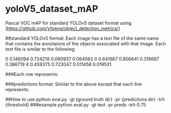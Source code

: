 # yoloV5_dataset_mAP
Pascal VOC mAP for standard YOLOv5 dataset format using (https://github.com/yfpeng/object_detection_metrics/)

##standard YOLOv5 format: Each image has a text file of the same name that contains the annotaions of the objects associated with that image. Each text file is similar to the following:

0 0.146094 0.724219 0.060937 0.064062
0 0.841667 0.806641 0.316667 0.386719
4 0.459375 0.723047 0.011458 0.019531

###Each row represents:
<class ID> <x center> <y center> <width> <height>
 
###predictions format: 
Similar to the above except that each line represents:
<class ID> <confidence score> <x center> <y center> <width> <height>
  
##How to use
python eval.py -gt {ground truth dir} -pr {predictions dir} -trh {threshold}
###example
python eval.py -gt test -pr preds -trh 0.75
